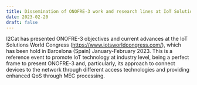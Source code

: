```yaml
---
title: Dissemination of ONOFRE-3 work and research lines at IoT Solutions World Congress
date: 2023-02-20
draft: false
---
```


I2Cat has presented ONOFRE-3 objectives and current advances at the IoT Solutions World Congress (https://www.iotsworldcongress.com/), which has been hold in Barcelona (Spain) January-February 2023. This is a reference event to promote IoT technology at industry level, being a perfect frame to present ONOFRE-3 and, particularly, its approach to connect devices to the network through different access technologies and providing enhanced QoS through MEC processing.

<!--more-->